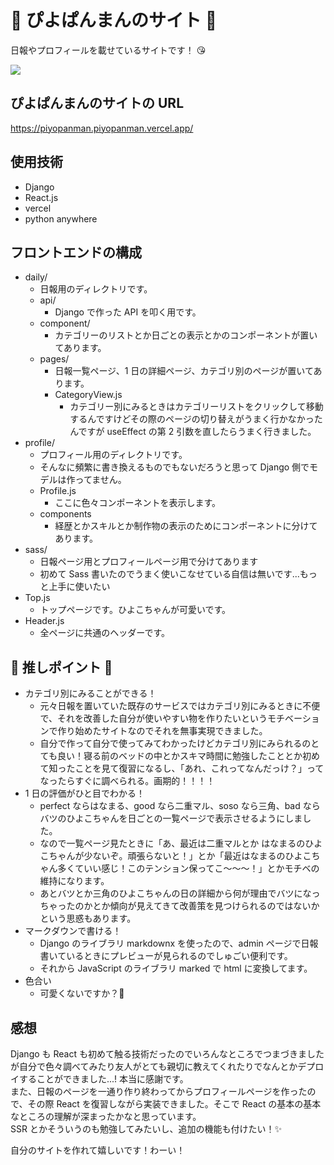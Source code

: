 # :baby_chick: ぴよぱんまんのサイト :baby_chick:

日報やプロフィールを載せているサイトです！ :kissing_heart:

<image src="src/images/profile/daily.png">

## ぴよぱんまんのサイトの URL

https://piyopanman.piyopanman.vercel.app/

## 使用技術

- Django
- React.js
- vercel
- python anywhere

## フロントエンドの構成

- daily/
  - 日報用のディレクトリです。
  - api/
    - Django で作った API を叩く用です。
  - component/
    - カテゴリーのリストとか日ごとの表示とかのコンポーネントが置いてあります。
  - pages/
    - 日報一覧ページ、1 日の詳細ページ、カテゴリ別のページが置いてあります。
    - CategoryView.js
      - カテゴリー別にみるときはカテゴリーリストをクリックして移動するんですけどその際のページの切り替えがうまく行かなかったんですが useEffect の第 2 引数を直したらうまく行きました。
- profile/
  - プロフィール用のディレクトリです。
  - そんなに頻繁に書き換えるものでもないだろうと思って Django 側でモデルは作ってません。
  - Profile.js
    - ここに色々コンポーネントを表示します。
  - components
    - 経歴とかスキルとか制作物の表示のためにコンポーネントに分けてあります。
- sass/
  - 日報ページ用とプロフィールページ用で分けてあります
  - 初めて Sass 書いたのでうまく使いこなせている自信は無いです...もっと上手に使いたい
- Top.js
  - トップページです。ひよこちゃんが可愛いです。
- Header.js
  - 全ページに共通のヘッダーです。

## :star2: 推しポイント :star2:

- カテゴリ別にみることができる！
  - 元々日報を置いていた既存のサービスではカテゴリ別にみるときに不便で、それを改善した自分が使いやすい物を作りたいというモチベーションで作り始めたサイトなのでそれを無事実現できました。
  - 自分で作って自分で使ってみてわかったけどカテゴリ別にみられるのとても良い！寝る前のベッドの中とかスキマ時間に勉強したこととか初めて知ったことを見て復習になるし、「あれ、これってなんだっけ？」ってなったらすぐに調べられる。画期的！！！！
- 1 日の評価がひと目でわかる！
  - perfect ならはなまる、good なら二重マル、soso なら三角、bad ならバツのひよこちゃんを日ごとの一覧ページで表示させるようにしました。
  - なので一覧ページ見たときに「あ、最近は二重マルとか
    はなまるのひよこちゃんが少ないぞ。頑張らないと！」とか「最近はなまるのひよこちゃん多くていい感じ！このテンション保ってこ〜〜〜！」とかモチベの維持になります。
  - あとバツとか三角のひよこちゃんの日の詳細から何が理由でバツになっちゃったのかとか傾向が見えてきて改善策を見つけられるのではないかという思惑もあります。
- マークダウンで書ける！
  - Django のライブラリ markdownx を使ったので、admin ページで日報書いているときにプレビューが見られるのでしゅごい便利です。
  - それから JavaScript のライブラリ marked で html に変換してます。
- 色合い
  - 可愛くないですか？:baby_chick:

## 感想

Django も React も初めて触る技術だったのでいろんなところでつまづきましたが自分で色々調べてみたり友人がとても親切に教えてくれたりでなんとかデプロイすることができました...! 本当に感謝です。  
また、日報のページを一通り作り終わってからプロフィールページを作ったので、その際 React を復習しながら実装できました。そこで React の基本の基本なところの理解が深まったかなと思っています。  
SSR とかそういうのも勉強してみたいし、追加の機能も付けたい！:sparkles:

自分のサイトを作れて嬉しいです！わーい！
